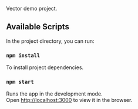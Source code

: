 Vector demo project.

## Available Scripts

In the project directory, you can run:

### `npm install`

To install project dependencies.<br />

### `npm start`

Runs the app in the development mode.<br />
Open [http://localhost:3000](http://localhost:3000) to view it in the browser.